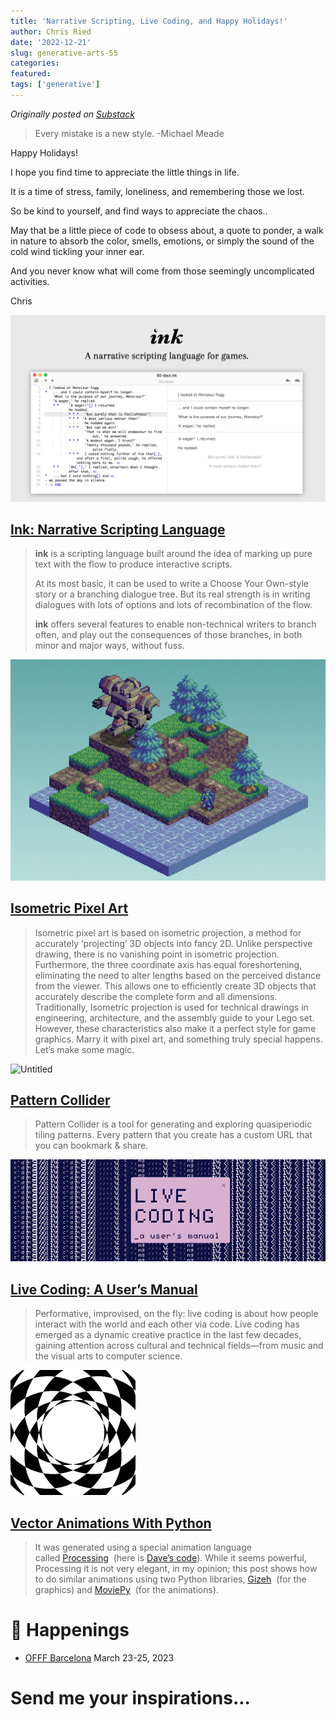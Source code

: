 ```yaml
---
title: 'Narrative Scripting, Live Coding, and Happy Holidays!'
author: Chris Ried
date: '2022-12-21'
slug: generative-arts-55
categories: 
featured: 
tags: ['generative']
---
```


_Originally posted on [Substack](https://generative.substack.com/p/narrative-scripting-live-coding-and)_


> Every mistake is a new style. -Michael Meade 

Happy Holidays! 

I hope you find time to appreciate the little things in life. 

It is a time of stress,  family, loneliness, and remembering those we lost. 

So be kind to yourself, and find ways to appreciate the chaos.. 

May that be a little piece of code to obsess about, a quote to ponder,  a walk in nature to absorb the color, smells, emotions, or simply the sound of the cold wind tickling your inner ear. 

And you never know what will come from those seemingly uncomplicated activities. 

Chris 

![CleanShot 2022-12-21 at 10.42.46.png](CleanShot_2022-12-21_at_10.42.46.png)

## [Ink: Narrative Scripting Language](https://www.inklestudios.com/ink/)

> **ink** is a scripting language built around the idea of marking up pure text with the flow to produce interactive scripts.
> 
> 
> At its most basic, it can be used to write a Choose Your Own-style story or a branching dialogue tree. But its real strength is in writing dialogues with lots of options and lots of recombination of the flow.
> 
> **ink** offers several features to enable non-technical writers to branch often, and play out the consequences of those branches, in both minor and major ways, without fuss.
> 

![Untitled](Untitled.png)

## **[Isometric Pixel Art](https://www.slynyrd.com/blog/2022/11/28/pixelblog-41-isometric-pixel-art)**

> Isometric pixel art is based on isometric projection, a method for accurately ‘projecting’ 3D objects into fancy 2D. Unlike perspective drawing, there is no vanishing point in isometric projection. Furthermore, the three coordinate axis has equal foreshortening, eliminating the need to alter lengths based on the perceived distance from the viewer. This allows one to efficiently create 3D objects that accurately describe the complete form and all dimensions. Traditionally, Isometric projection is used for technical drawings in engineering, architecture, and the assembly guide to your Lego set. However, these characteristics also make it a perfect style for game graphics. Marry it with pixel art, and something truly special happens. Let’s make some magic.
> 

![Untitled](Untitled%201.png)

## [Pattern Collider](https://aatishb.com/patterncollider/?symmetry=13&pattern=1)

> Pattern Collider is a tool for generating and exploring quasiperiodic tiling patterns. Every pattern that you create has a custom URL that you can bookmark & share.
> 

![Untitled](Untitled%202.png)

## [Live Coding: A User’s Manual](https://livecodingbook.toplap.org/)

> Performative, improvised, on the fly: live coding is about how people interact with the world and each other via code. Live coding has emerged as a dynamic creative practice in the last few decades, gaining attention across cultural and technical fields—from music and the visual arts to computer science.
> 

![Untitled](Untitled%203.png)

## ****[Vector Animations With Python](http://zulko.github.io/blog/2014/09/20/vector-animations-with-python/)****

> It was generated using a special animation language called [Processing](http://www.processing.org/)
 (here is [Dave’s code](https://dribbble.com/shots/1692659-Shell-Spiral/attachments/268926)). While it seems powerful, Processing it is not very elegant, in my opinion; this post shows how to do similar animations using two Python libraries, [Gizeh](https://github.com/Zulko/gizeh)
 (for the graphics) and [MoviePy](http://zulko.github.io/moviepy)
 (for the animations).
> 

# 📰 Happenings

- [OFFF Barcelona](https://www.offf.barcelona/) March 23-25, 2023

# Send me your inspirations...